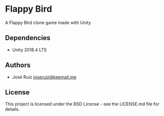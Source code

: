 ﻿# Flappy Bird

A Flappy Bird clone game made with Unity

## Dependencies

* Unity 2018.4 LTS

## Authors

* José Ruiz <joseruiz@keemail.me>

## License

This project is licensed under the BSD License - see the LICENSE.md file for details.
